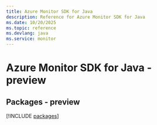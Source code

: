 ```yaml
---
title: Azure Monitor SDK for Java
description: Reference for Azure Monitor SDK for Java
ms.date: 10/20/2025
ms.topic: reference
ms.devlang: java
ms.service: monitor
---
```

# Azure Monitor SDK for Java - preview
## Packages - preview
[!INCLUDE [packages](monitor-index.md)]